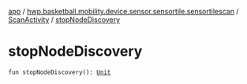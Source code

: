 [app](../../index.md) / [hwp.basketball.mobility.device.sensor.sensortile.sensortilescan](../index.md) / [ScanActivity](index.md) / [stopNodeDiscovery](.)

# stopNodeDiscovery

`fun stopNodeDiscovery(): `[`Unit`](https://kotlinlang.org/api/latest/jvm/stdlib/kotlin/-unit/index.html)